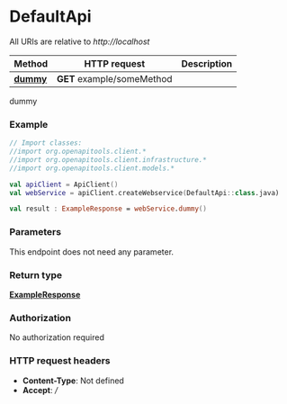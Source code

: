# DefaultApi

All URIs are relative to *http://localhost*

Method | HTTP request | Description
------------- | ------------- | -------------
[**dummy**](DefaultApi.md#dummy) | **GET** example/someMethod | 





dummy

### Example
```kotlin
// Import classes:
//import org.openapitools.client.*
//import org.openapitools.client.infrastructure.*
//import org.openapitools.client.models.*

val apiClient = ApiClient()
val webService = apiClient.createWebservice(DefaultApi::class.java)

val result : ExampleResponse = webService.dummy()
```

### Parameters
This endpoint does not need any parameter.

### Return type

[**ExampleResponse**](ExampleResponse.md)

### Authorization

No authorization required

### HTTP request headers

 - **Content-Type**: Not defined
 - **Accept**: */*


